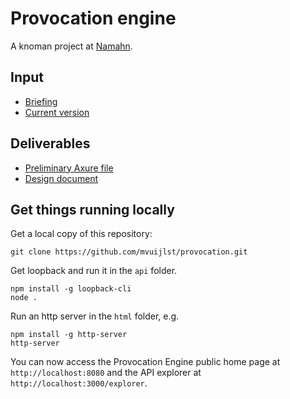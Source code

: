 # Provocation engine

A knoman project at [Namahn](http://www.namahn.com).

## Input

* [Briefing](briefing.adoc)
* [Current version](https://codepen.io/stmn/full/oPxgLr)

## Deliverables

* [Preliminary Axure file](https://itmu7i.axshare.com/)
* [Design document](specification/design.adoc)

## Get things running locally

Get a local copy of this repository:

```[]
git clone https://github.com/mvuijlst/provocation.git
```

Get loopback and run it in the `api` folder.

```[]
npm install -g loopback-cli
node .
```

Run an http server in the `html` folder, e.g.

```[]
npm install -g http-server
http-server
```

You can now access the Provocation Engine public home page at `http://localhost:8080` and the API explorer at `http://localhost:3000/explorer`.